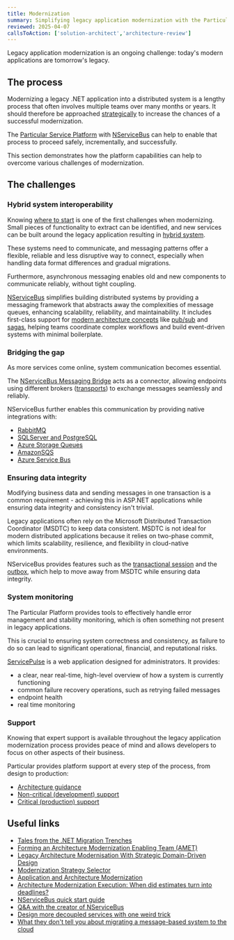 ```yaml
---
title: Modernization
summary: Simplifying legacy application modernization with the Particular Service Platform and NServiceBus
reviewed: 2025-04-07
callsToAction: ['solution-architect','architecture-review']
---
```


Legacy application modernization is an ongoing challenge: today's modern applications are tomorrow's legacy.

## The process

Modernizing a legacy .NET application into a distributed system is a lengthy process that often involves multiple teams over many months or years. It should therefore be approached [strategically](https://medium.com/nick-tune-tech-strategy-blog/forming-an-architecture-modernization-enabling-team-amet-50d70a789331) to increase the chances of a successful modernization.

 The [Particular Service Platform](/platform/) with [NServiceBus](/nservicebus/) can help to enable that process to proceed safely, incrementally, and successfully.

This section demonstrates how the platform capabilities can help to overcome various challenges of modernization.

## The challenges

### Hybrid system interoperability

Knowing [where to start](https://domainanalysis.io/p/application-and-architecture-modernization) is one of the first challenges when modernizing.
Small pieces of functionality to extract can be identified, and new services can be built around the legacy application resulting in [hybrid system](/architecture/hybrid-systems.md).

These systems need to communicate, and messaging patterns offer a flexible, reliable and less disruptive way to connect, especially when handling data format differences and gradual migrations.

Furthermore, asynchronous messaging enables old and new components to communicate reliably, without tight coupling.

[NServiceBus](/nservicebus) simplifies building distributed systems by providing a messaging framework that abstracts away the complexities of message queues, enhancing scalability, reliability, and maintainability.
It includes first-class support for [modern architecture concepts](/architecture/#concepts) like [pub/sub](/nservicebus/messaging/publish-subscribe/) and [sagas](/nservicebus/sagas/), helping teams coordinate complex workflows and build event-driven systems with minimal boilerplate.

### Bridging the gap

As more services come online, system communication becomes essential.

The [NServiceBus Messaging Bridge](/nservicebus/bridge) acts as a connector, allowing endpoints using different brokers ([transports](/transports/)) to exchange messages seamlessly and reliably.

NServiceBus further enables this communication by providing native integrations with:

- [RabbitMQ](/transports/rabbitmq/native-integration.md)
- [SQLServer and PostgreSQL](/transports/sql/native-integration.md)
- [Azure Storage Queues](/transports/azure-storage-queues/native-integration.md)
- [AmazonSQS](/transports/sqs/native-integration.md)
- [Azure Service Bus](/transports/azure-service-bus/native-integration.md)

### Ensuring data integrity

Modifying business data and sending messages in one transaction is a common requirement - achieving this in ASP.NET applications while ensuring data integrity and consistency isn't trivial.

Legacy applications often rely on the Microsoft Distributed Transaction Coordinator (MSDTC) to keep data consistent.
MSDTC is not ideal for modern distributed applications because it relies on two-phase commit, which limits scalability, resilience, and flexibility in cloud-native environments.

NServiceBus provides features such as the [transactional session](/nservicebus/transactional-session/) and the [outbox](/nservicebus/outbox/), which help to move away from MSDTC while ensuring data integrity.

### System monitoring

The Particular Platform provides tools to effectively handle error management and stability monitoring, which is often something not present in legacy applications.

This is crucial to ensuring system correctness and consistency, as failure to do so can lead to significant operational, financial, and reputational risks.

[ServicePulse](/servicepulse/) is a web application designed for administrators. It provides:

- a clear, near real-time, high-level overview of how a system is currently functioning
- common failure recovery operations, such as retrying failed messages
- endpoint health
- real time monitoring

### Support

Knowing that expert support is available throughout the legacy application modernization process provides peace of mind and allows developers to focus on other aspects of their business.

Particular provides platform support at every step of the process, from design to production:

- [Architecture guidance](https://particular.net/adsd)
- [Non-critical (development) support](https://particular.net/support)
- [Critical (production) support](https://particular.net/support)

## Useful links

- [Tales from the .NET Migration Trenches](https://www.jimmybogard.com/tales-from-the-net-migration-trenches)
- [Forming an Architecture Modernization Enabling Team (AMET)](https://medium.com/nick-tune-tech-strategy-blog/forming-an-architecture-modernization-enabling-team-amet-50d70a789331)
- [Legacy Architecture Modernisation With Strategic Domain-Driven Design](https://medium.com/nick-tune-tech-strategy-blog/legacy-architecture-modernisation-with-strategic-domain-driven-design-3e7c05bb383f)
- [Modernization Strategy Selector](https://medium.com/nick-tune-tech-strategy-blog/modernization-strategy-selector-e06eb722dee)
- [Application and Architecture Modernization](https://domainanalysis.io/p/application-and-architecture-modernization)
- [Architecture Modernization Execution: When did estimates turn into deadlines?](https://domainanalysis.io/p/architecture-modernization-execution)
- [NServiceBus quick start guide](/tutorials/quickstart/)
- [Q&A with the creator of NServiceBus](https://particular.net/webinars/2023-live-qa-with-udi)
- [Design more decoupled services with one weird trick](https://particular.net/videos/design-more-decoupled-services-with-one-weird-trick)
- [What they don't tell you about migrating a message-based system to the cloud](https://particular.net/blog/messaging-bridge-migrating-to-the-cloud)
